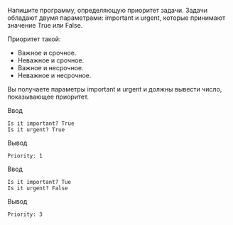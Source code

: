 Напишите программу, определяющую приоритет задачи. Задачи обладают двумя параметрами: important и urgent, которые принимают значение True или False.

Приоритет такой:
- Важное и срочное.
- Неважное и срочное.
- Важное и несрочное.
- Неважное и несрочное.

Вы получаете параметры important и urgent и должны вывести число, показывающее приоритет.

Ввод
```
Is it important? True
Is it urgent? True
```
Вывод
```
Priority: 1
```

Ввод
```
Is it important? Tue
Is it urgent? False
```
Вывод
```
Priority: 3
```
